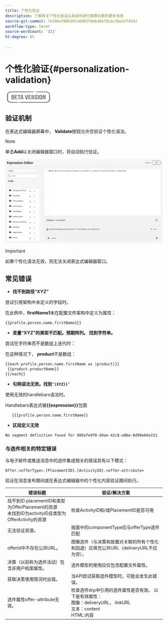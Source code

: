 ```yaml
---
title: 个性化验证
description: 了解有关个性化验证以及如何进行故障诊断的更多信息
source-git-commit: 7e20bef085d0fa6983f9ebd84f8cbc3bee2f4542
workflow-type: tm+mt
source-wordcount: '321'
ht-degree: 0%

---
```



# 个性化验证{#personalization-validation}

![](../assets/do-not-localize/badge.png)

## 验证机制

在表达式编辑器屏幕中， **Validate**&#x200B;按钮允许您验证个性化语法。

>[!NOTE]
> 单击&#x200B;**Add**&#x200B;以关闭编辑器窗口时，将自动执行验证。


![](assets/perso_validation1.png)

>[!IMPORTANT]
> 如果个性化语法无效，则无法关闭表达式编辑器窗口。


## 常见错误

* **找不到路径“XYZ”**

尝试引用架构中未定义的字段时。

在此例中，**firstName1**&#x200B;未在配置文件架构中定义为属性：

```
{{profile.person.name.firstName1}}
```

* **变量“XYZ”的类型不匹配。预期阵列。 找到字符串。**

尝试在字符串而不是数组上迭代时：

在这种情况下， **product**&#x200B;不是数组：

```
{{each profile.person.name.firstName as |product|}}
 {{product.productName}}
{{/each}}
```

* **句柄语法无效。找到`‘[XYZ}}’`**

使用无效的handlebars语法时。

Handlebars表达式被&#x200B;**{{expression}}**&#x200B;包围

```
   {{[profile.person.name.firstName}}
```

* **区段定义无效**

```
No segment definition found for 988afe9f0-d4ae-42c8-a0be-8d90e66e151
```

### 与选件相关的特定错误

与电子邮件或推送消息中的选件集成相关的错误具有以下模式：

```
Offer.<offerType>.[PlacementID].[ActivityID].<offer-attribute>
```

验证在消息发布期间或在表达式编辑器中的个性化内容验证期间执行。

<table> 
 <thead> 
  <tr> 
   <th> 错误标题<br /> </th> 
   <th> 验证/解决方案<br /> </th> 
  </tr> 
 </thead> 
 <tbody> 
  <tr> 
   <td>找不到ID placementID和类型为OfferPlacement的资源<br/>
未找到ID为activityID且类型为OfferActivity的资源<br/></td> 
   <td>检查ActivityID和/或PlacementID是否可用</td> 
  </tr> 
   <tr> 
   <td>无法验证资源。</td> 
   <td>版面中的componentType应与offerType选件匹配</td> 
  </tr> 
   <tr> 
   <td>offerId中不存在公共URL。</td> 
   <td>图像选件（与决策和放置对关联的所有个性化和回退）应填充公共URL（deliveryURL不应为空）。</td> 
  </tr> 
  <tr> 
   <td>决策（以前称为选件活动）包含非用户档案属性。</td> 
   <td>选件模型的使用应仅包含配置文件属性。</td> 
  </tr> 
  <tr> 
   <td>获取决策使用情况时出错。</td> 
   <td>当API尝试获取选件模型时，可能会发生此错误。</td> 
  </tr>
  <tr> 
   <td>选件属性offer-attribute无效。</td> 
   <td>检查选件drp中引用的选件属性是否有效。 以下是有效属性：<br/>
图像：deliveryURL， linkURL<br/>
文本：content<br/>
HTML:内容<br/></td> 
  </tr> 
 </tbody> 
</table>

